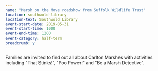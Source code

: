 ```yaml
---
name: "Marsh on the Move roadshow from Suffolk Wildlife Trust"
location: southwold-library
location-text: Southwold Library
event-start-date: 2019-05-31
event-start-time: 1000
event-end-time: 1200
event-category: half-term
breadcrumb: y
---
```


Families are invited to find out all about Carlton Marshes with activities including "That Stinks!", "Poo Power!" and "Be a Marsh Detective".
